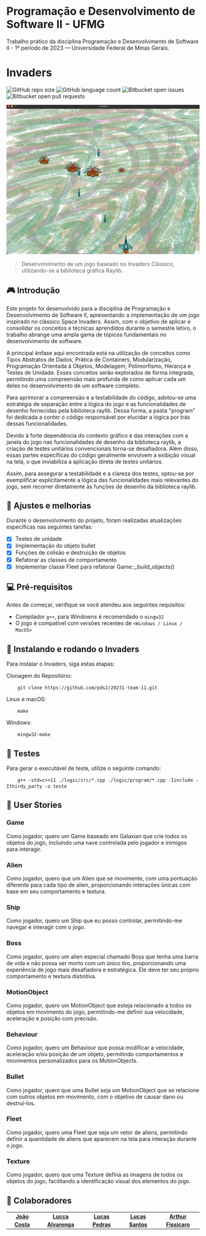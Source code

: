 # Programação e Desenvolvimento de Software II - UFMG
Trabalho prático da disciplina Programação e Desenvolvimento de Software II - 1º período de 2023 — Universidade Federal de Minas Gerais.

# Invaders

<!---Esses são exemplos. Veja https://shields.io para outras pessoas ou para personalizar este conjunto de escudos. Você pode querer incluir dependências, status do projeto e informações de licença aqui--->

![GitHub repo size](https://img.shields.io/github/repo-size/iuricode/README-template?style=for-the-badge)
![GitHub language count](https://img.shields.io/github/languages/count/iuricode/README-template?style=for-the-badge)
![Bitbucket open issues](https://img.shields.io/bitbucket/issues/iuricode/README-template?style=for-the-badge)
![Bitbucket open pull requests](https://img.shields.io/bitbucket/pr-raw/iuricode/README-template?style=for-the-badge)

<img src="images/auxiliar/game01.png" alt="Kamikazes se aproximando da nave do jogador">

> Desenvolvimento de um jogo baseado no Invaders Clássico, utilizando-se a biblioteca gráfica Raylib.

## 🎮 Introdução

Este projeto foi desenvolvido para a disciplina de Programação e Desenvolvimento de Software II, apresentando a implementação de um jogo inspirado no clássico Space Invaders. Assim, com o objetivo de aplicar e consolidar os conceitos e técnicas aprendidos durante o semestre letivo, o trabalho abrange uma ampla gama de tópicos fundamentais no desenvolvimento de software.

A principal ênfase aqui encontrada está na utilização de conceitos como Tipos Abstratos de Dados, Prática de Containers, Modularização, Programação Orientada à Objetos, Modelagem, Polimorfismo, Herança e Testes de Unidade. Esses conceitos serão explorados de forma integrada, permitindo uma compreensão mais profunda de como aplicar cada um deles no desenvolvimento de um software completo.

Para aprimorar a compreensão e a testabilidade do código, adotou-se uma estratégia de separação entre a lógica do jogo e as funcionalidades de desenho fornecidas pela biblioteca raylib. Dessa forma, a pasta "program" foi dedicada a conter o código responsável por elucidar a lógica por trás dessas funcionalidades.

Devido à forte dependência do contexto gráfico e das interações com a janela do jogo nas funcionalidades de desenho da biblioteca raylib, a criação de testes unitários convencionais torna-se desafiadora. Além disso, essas partes específicas do código geralmente envolvem a exibição visual na tela, o que inviabiliza a aplicação direta de testes unitários.

Assim, para assegurar a testabilidade e a clareza dos testes, optou-se por exemplificar explicitamente a lógica das funcionalidades mais relevantes do jogo, sem recorrer diretamente às funções de desenho da biblioteca raylib.

## 🧩 Ajustes e melhorias

Durante o desenvolvimento do projeto, foram realizadas atualizações específicas nas seguintes tarefas:

- [x] Testes de unidade
- [x] Implementação do objeto bullet
- [x] Funções de colisão e destruição de objetos
- [x] Refatorar as classes de comportamento
- [x] Implementar classe Fleet para refatorar Game::_build_objects()

## 💻 Pré-requisitos

Antes de começar, verifique se você atendeu aos seguintes requisitos:
* Compilador `g++`, para Windowns é recomendado o `mingw32`
* O jogo é compatível com versões recentes de `<Windows / Linux / MacOS>`


## 🚀 Instalando e rodando o Invaders

Para instalar o Invaders, siga estas etapas:

Clonagem do Repositório:
```
    git clone https://github.com/pds2/20231-team-11.git
```

Linux e macOS:
```
    make
```

Windows:
```
    mingw32-make
```
## 🎯 Testes

Para gerar o executável de teste, utilize o seguinte comando:
```
    g++ -std=c++11 ./logic/src/*.cpp ./logic/program/*.cpp -Iinclude -Ithirdy_party -o teste
```

## 📖 User Stories

### Game

Como jogador, quero um Game baseado em Galaxian que crie todos os objetos do jogo, incluindo uma nave controlada pelo jogador e inimigos para interagir.

### Alien

Como jogador, quero que um Alien que se movimente, com uma pontuação diferente para cada tipo de alien, proporcionando interações únicas com base em seu comportamento e textura.

### Ship

Como jogador, quero um Ship que eu posso controlar, permitindo-me navegar e interagir com o jogo.

### Boss

Como jogador, quero um alien especial chamado Boss que tenha uma barra de vida e não possa ser morto com um único tiro, proporcionando uma experiência de jogo mais desafiadora e estratégica. Ele deve ter seu próprio comportamento e textura distintiva.

### MotionObject

Como jogador, quero um MotionObject que esteja relacionado a todos os objetos em movimento do jogo, permitindo-me definir sua velocidade, aceleração e posição com precisão.

### Behaviour

Como jogador, quero um Behaviour que possa modificar a velocidade, aceleração e/ou posição de um objeto, permitindo comportamentos e movimentos personalizados para os MotionObjects.

### Bullet

Como jogador, quero que uma Bullet seja um MotionObject que se relacione com outros objetos em movimento, com o objetivo de causar dano ou destruí-los.

### Fleet

Como jogador, quero uma Fleet que seja um vetor de aliens, permitindo definir a quantidade de aliens que aparecem na tela para interação durante o jogo.

### Texture

Como jogador, quero que uma Texture defina as imagens de todos os objetos do jogo, facilitando a identificação visual dos elementos do jogo.



## 🤝 Colaboradores

<table>
  <tr>
    <td align="center">
      <a href="#">
        <sub>
          <b><a href="https://github.com/joao-jcc">João Costa</a></b>
        </sub>
      </a>
    </td>
    <td align="center">
      <a href="#">
        <sub>
          <b><a href="https://github.com/luccaamp">Lucca Alvarenga</a></b>
        </sub>
      </a>
    </td>
    <td align="center">
      <a href="#">
        <sub>
          <b><a href="https://github.com/lucaspedras8">Lucas Pedras</a></b>
        </sub>
      </a>
    </td>
     <td align="center">
      <a href="#">
        <sub>
          <b><a href="https://github.com/LrcSantos">Lucas Santos</a></b>
        </sub>
      </a>
    </td>
     <td align="center">
      <a href="#">
        <sub>
          <b><a href="https://github.com/Fissicaro">Arthur Fissicaro</a></b>
        </sub>
      </a>
    </td>
  </tr>
</table>
